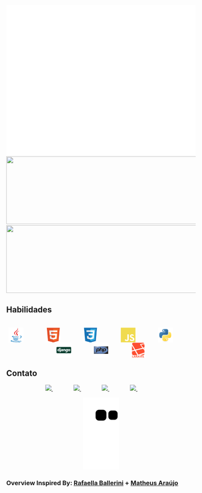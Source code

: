 <div align="center">
	<br>
    	<a>
		<img 
			src="header.svg" 
			width="960" 
			height="400"
		>
	</a>
  	<br>
</div>

<div align="center">
    	<img
	     width="960"
	     height="180" 
	     src="https://github-readme-stats.vercel.app/api?username=galdino01&show_icons=true&theme=dark&hide_border=1&include_all_commits=true&count_private=true"
	>
		<a href="https://beacons.ai/galdino01" target="_blank"></a>
	</img>
    	<img
	     width="960"
	     height="180" 
	     src="https://github-readme-stats.vercel.app/api/top-langs/?username=galdino01&hide_border=1&layout=compact&langs_count=6&theme=dark"
	>
		<a href="https://beacons.ai/galdino01" target="_blank"></a>
	</img>
</div>

## Habilidades
<div style="display: inline_block" align="center"><br>
  <img 
       align="center" 
       alt="Galdino-JAVA" 
       height="40" 
       width="40" 
       src="https://raw.githubusercontent.com/devicons/devicon/master/icons/java/java-original.svg"
  >
&nbsp;&nbsp;&nbsp;&nbsp;&nbsp;&nbsp;&nbsp;&nbsp;&nbsp;&nbsp;&nbsp;&nbsp;&nbsp;
  <img 
       align="center" 
       alt="Galdino-HTML" 
       height="40" 
       width="40" 
       src="https://raw.githubusercontent.com/devicons/devicon/master/icons/html5/html5-original.svg"
  >
&nbsp;&nbsp;&nbsp;&nbsp;&nbsp;&nbsp;&nbsp;&nbsp;&nbsp;&nbsp;&nbsp;&nbsp;&nbsp;
  <img 
       align="center" 
       alt="Galdino-CSS" 
       height="40" 
       width="40"
       src="https://raw.githubusercontent.com/devicons/devicon/master/icons/css3/css3-original.svg"
  >
&nbsp;&nbsp;&nbsp;&nbsp;&nbsp;&nbsp;&nbsp;&nbsp;&nbsp;&nbsp;&nbsp;&nbsp;&nbsp;
  <img 
       align="center" 
       alt="Galdino-JS" 
       height="40" 
       width="40" 
       src="https://raw.githubusercontent.com/devicons/devicon/master/icons/javascript/javascript-plain.svg"
  >
&nbsp;&nbsp;&nbsp;&nbsp;&nbsp;&nbsp;&nbsp;&nbsp;&nbsp;&nbsp;&nbsp;&nbsp;&nbsp;
  <img 
       align="center" 
       alt="Galdino-PYTHON" 
       height="40"
       width="40" 
       src="https://raw.githubusercontent.com/devicons/devicon/master/icons/python/python-original.svg"
  >
&nbsp;&nbsp;&nbsp;&nbsp;&nbsp;&nbsp;&nbsp;&nbsp;&nbsp;&nbsp;&nbsp;&nbsp;&nbsp;
  <img 
       align="center" 
       alt="Galdino-DJANGO" 
       height="40"
       width="40" 
       src="https://raw.githubusercontent.com/devicons/devicon/master/icons/django/django-original.svg"
  >
&nbsp;&nbsp;&nbsp;&nbsp;&nbsp;&nbsp;&nbsp;&nbsp;&nbsp;&nbsp;&nbsp;&nbsp;&nbsp;
  <img 
       align="center"
       alt="Galdino-PHP" 
       height="40" 
       width="40" 
       src="https://raw.githubusercontent.com/devicons/devicon/master/icons/php/php-original.svg"
  >
&nbsp;&nbsp;&nbsp;&nbsp;&nbsp;&nbsp;&nbsp;&nbsp;&nbsp;&nbsp;&nbsp;&nbsp;&nbsp;
  <img 
       align="center" 
       alt="Galdino-LARAVEL" 
       height="40" 
       width="40" 
       src="https://raw.githubusercontent.com/devicons/devicon/master/icons/laravel/laravel-plain-wordmark.svg"
  >
</div>

## Contato
<div align="center">
  	<a href="https://www.linkedin.com/in/galdino-01" target="_blank">
		<img src="https://img.shields.io/badge/-LinkedIn-%230077B5?style=for-the-badge&logo=linkedin&logoColor=white" target="_blank">
	</a>
&nbsp;&nbsp;&nbsp;&nbsp;&nbsp;&nbsp;&nbsp;&nbsp;&nbsp;&nbsp;&nbsp;&nbsp;&nbsp;
  	<a href="https://instagram.com/this.galdino" target="_blank">
		<img src="https://img.shields.io/badge/-Instagram-%23E4405F?style=for-the-badge&logo=instagram&logoColor=white" target="_blank">
	</a>
&nbsp;&nbsp;&nbsp;&nbsp;&nbsp;&nbsp;&nbsp;&nbsp;&nbsp;&nbsp;&nbsp;&nbsp;&nbsp;
  	<a href = "https://twitter.com/this_galdino">
		<img src="https://img.shields.io/badge/Twitter-1DA1F2?style=for-the-badge&logo=twitter&logoColor=white" target="_blank">
	</a>
&nbsp;&nbsp;&nbsp;&nbsp;&nbsp;&nbsp;&nbsp;&nbsp;&nbsp;&nbsp;&nbsp;&nbsp;&nbsp;
  	<a href = "mailto:contato.ogaldino@hotmail.com">
		<img src="https://img.shields.io/badge/Microsoft_Outlook-0078D4?style=for-the-badge&logo=microsoft-outlook&logoColor=white" target="_blank">
	</a>
&nbsp;&nbsp;&nbsp;&nbsp;&nbsp;&nbsp;&nbsp;&nbsp;&nbsp;&nbsp;&nbsp;&nbsp;&nbsp;
	
  ![Snake animation](https://github.com/galdino01/galdino01/blob/output/github-contribution-grid-snake.svg)
	
</div>
	
<div>
  	<h3>Overview Inspired By: 
		<a href="https://github.com/rafaballerini">Rafaella Ballerini</a>
		+
	  	<a href="https://github.com/teteusAraujo">Matheus Araújo</a>
	</h3>
</div>
